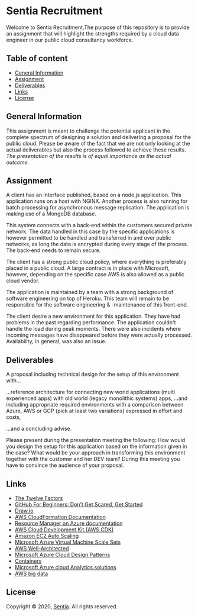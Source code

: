 # Sentia Recruitment
Welcome to Sentia Recruitment.The purpose of this repository is to provide an assignment that will highlight the strengths required by a cloud data engineer in our public cloud consultancy workforce.

## Table of content
- [General Information](#general-information)
- [Assignment](#assignment)
- [Deliverables](#deliverables)
- [Links](#links)
- [License](#license)

## General Information
This assignment is meant to challenge the potential applicant in the complete spectrum of designing a solution and delivering a proposal for the public cloud.
Please be aware of the fact that we are not only looking at the actual deliverables but also the process followed to achieve these results. *The presentation of the results is of equal importance as the actual outcome.*

## Assignment
A client has an interface published, based on a node.js application. This application runs on a host with NGINX. Another process is also running for batch processing for asynchronous message replication. The application is making use of a MongoDB database.

This system connects with a back-end within the customers secured private network. The data handled in this case by the specific applications is however permitted to be handled and transferred in and over public networks, as long the data is encrypted during every stage of the process. The back-end needs to remain secure.

The client has a strong public cloud policy, where everything is preferably placed in a public cloud. A large contract is in place with Microsoft, however, depending on the specific case AWS is also allowed as a public cloud vendor.

The application is maintained by a team with a strong background of software engineering on top of Heroku. This team will remain to be responsible for the software engineering & -maintenance of this front-end.

The client desire a new environment for this application. They have had problems in the past regarding performance. The application couldn't handle the load during peak moments. There were also incidents where incoming messages have disappeared before they were actually processed. Availability, in general, was also an issue.

## Deliverables
A proposal including technical design for the setup of this environment with...

...reference architecture for connecting new world applications (multi experienced apps) with old world (legacy monolithic systems) apps,
...and including appropriate required environments with a comparison between Azure, AWS or GCP (pick at least two variations) expressed in effort and costs,

...and a concluding advise.

Please present during the presentation meeting the following:
How would you design the setup for this application based on the information given in the case?
What would be your approach in transforming this environment together with the customer and her DEV team?
During this meeting you have to convince the audience of your proposal.

## Links
- [The Twelve Factors](https://12factor.net/)
- [GitHub For Beginners: Don’t Get Scared, Get Started](https://readwrite.com/2013/09/30/understanding-github-a-journey-for-beginners-part-1/)
- [Draw.io](https://www.draw.io/)
- [AWS CloudFormation Documentation](https://docs.aws.amazon.com/cloudformation/index.html)
- [Resource Manager on Azure documentation](https://docs.microsoft.com/en-us/azure/azure-resource-manager/)
- [AWS Cloud Development Kit (AWS CDK)](https://github.com/aws/aws-cdk)
- [Amazon EC2 Auto Scaling](https://aws.amazon.com/ec2/autoscaling/?sc_channel=ba&sc_campaign=autoscaling-ec2-button&sc_medium=button&sc_country=global&sc_geo=global&sc_outcome=aware)
- [Microsoft Azure Virtual Machine Scale Sets](https://docs.microsoft.com/en-us/azure/virtual-machine-scale-sets/overview?toc=%2Fazure%2Fvirtual-machines%2Flinux%2Ftoc.json)
- [AWS Well-Architected](https://aws.amazon.com/architecture/well-architected/)
- [Microsoft Azure Cloud Design Patterns](https://docs.microsoft.com/en-us/azure/architecture/patterns/)
- [Containers](https://www.docker.com/resources/what-container)
- [Microsoft Azure cloud Analytics solutions](https://docs.microsoft.com/en-us/azure/architecture/solution-ideas/articles/advanced-analytics-on-big-data)
- [AWS big data](https://aws.amazon.com/big-data/datalakes-and-analytics/)
## License
Copyright © 2020, [Sentia](https://sentia.com). All rights reserved.
